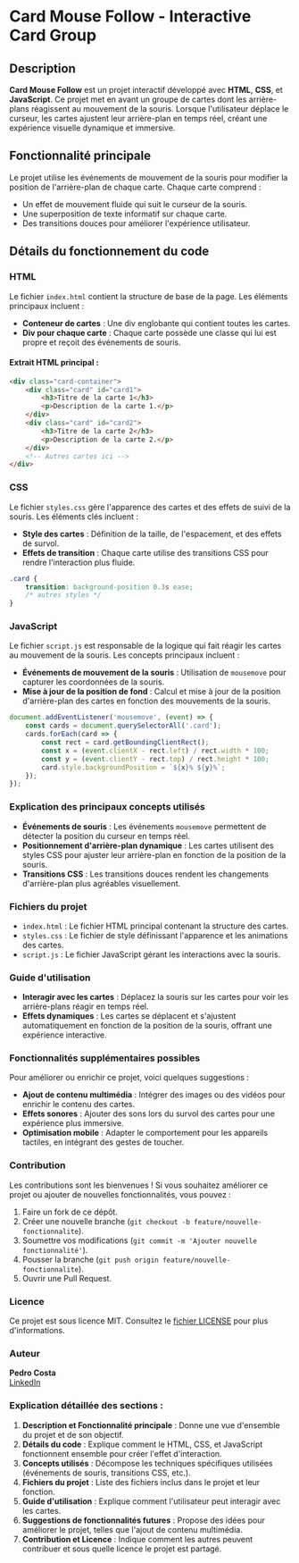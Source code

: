 # Card Mouse Follow - Interactive Card Group

## Description

**Card Mouse Follow** est un projet interactif développé avec **HTML**, **CSS**, et **JavaScript**. Ce projet met en avant un groupe de cartes dont les arrière-plans réagissent au mouvement de la souris. Lorsque l'utilisateur déplace le curseur, les cartes ajustent leur arrière-plan en temps réel, créant une expérience visuelle dynamique et immersive.

## Fonctionnalité principale

Le projet utilise les événements de mouvement de la souris pour modifier la position de l'arrière-plan de chaque carte. Chaque carte comprend :
- Un effet de mouvement fluide qui suit le curseur de la souris.
- Une superposition de texte informatif sur chaque carte.
- Des transitions douces pour améliorer l'expérience utilisateur.

## Détails du fonctionnement du code

### HTML

Le fichier `index.html` contient la structure de base de la page. Les éléments principaux incluent :

- **Conteneur de cartes** : Une div englobante qui contient toutes les cartes.
- **Div pour chaque carte** : Chaque carte possède une classe qui lui est propre et reçoit des événements de souris.

#### Extrait HTML principal :
```html
<div class="card-container">
    <div class="card" id="card1">
        <h3>Titre de la carte 1</h3>
        <p>Description de la carte 1.</p>
    </div>
    <div class="card" id="card2">
        <h3>Titre de la carte 2</h3>
        <p>Description de la carte 2.</p>
    </div>
    <!-- Autres cartes ici -->
</div>
```

### CSS

Le fichier `styles.css` gère l'apparence des cartes et des effets de suivi de la souris. Les éléments clés incluent :

- **Style des cartes** : Définition de la taille, de l'espacement, et des effets de survol.
- **Effets de transition** : Chaque carte utilise des transitions CSS pour rendre l'interaction plus fluide.

```css
.card {
    transition: background-position 0.3s ease;
    /* autres styles */
}
```

### JavaScript

Le fichier `script.js` est responsable de la logique qui fait réagir les cartes au mouvement de la souris. Les concepts principaux incluent :

- **Événements de mouvement de la souris** : Utilisation de `mousemove` pour capturer les coordonnées de la souris.
- **Mise à jour de la position de fond** : Calcul et mise à jour de la position d'arrière-plan des cartes en fonction des mouvements de la souris.

```javascript
document.addEventListener('mousemove', (event) => {
    const cards = document.querySelectorAll('.card');
    cards.forEach(card => {
        const rect = card.getBoundingClientRect();
        const x = (event.clientX - rect.left) / rect.width * 100;
        const y = (event.clientY - rect.top) / rect.height * 100;
        card.style.backgroundPosition = `${x}% ${y}%`;
    });
});
```

### Explication des principaux concepts utilisés

- **Événements de souris** : Les événements `mousemove` permettent de détecter la position du curseur en temps réel.
- **Positionnement d'arrière-plan dynamique** : Les cartes utilisent des styles CSS pour ajuster leur arrière-plan en fonction de la position de la souris.
- **Transitions CSS** : Les transitions douces rendent les changements d'arrière-plan plus agréables visuellement.

### Fichiers du projet

- `index.html` : Le fichier HTML principal contenant la structure des cartes.
- `styles.css` : Le fichier de style définissant l'apparence et les animations des cartes.
- `script.js` : Le fichier JavaScript gérant les interactions avec la souris.

### Guide d'utilisation

- **Interagir avec les cartes** : Déplacez la souris sur les cartes pour voir les arrière-plans réagir en temps réel.
- **Effets dynamiques** : Les cartes se déplacent et s'ajustent automatiquement en fonction de la position de la souris, offrant une expérience interactive.

### Fonctionnalités supplémentaires possibles

Pour améliorer ou enrichir ce projet, voici quelques suggestions :

- **Ajout de contenu multimédia** : Intégrer des images ou des vidéos pour enrichir le contenu des cartes.
- **Effets sonores** : Ajouter des sons lors du survol des cartes pour une expérience plus immersive.
- **Optimisation mobile** : Adapter le comportement pour les appareils tactiles, en intégrant des gestes de toucher.

### Contribution

Les contributions sont les bienvenues ! Si vous souhaitez améliorer ce projet ou ajouter de nouvelles fonctionnalités, vous pouvez :

1. Faire un fork de ce dépôt.
2. Créer une nouvelle branche (`git checkout -b feature/nouvelle-fonctionnalite`).
3. Soumettre vos modifications (`git commit -m 'Ajouter nouvelle fonctionnalité'`).
4. Pousser la branche (`git push origin feature/nouvelle-fonctionnalite`).
5. Ouvrir une Pull Request.

### Licence

Ce projet est sous licence MIT. Consultez le [fichier LICENSE](LICENSE) pour plus d'informations.

### Auteur

**Pedro Costa**  
[LinkedIn](https://linkedin.com/in/pedronfcosta/)

### Explication détaillée des sections :

1. **Description et Fonctionnalité principale** : Donne une vue d'ensemble du projet et de son objectif.
2. **Détails du code** : Explique comment le HTML, CSS, et JavaScript fonctionnent ensemble pour créer l'effet d'interaction.
3. **Concepts utilisés** : Décompose les techniques spécifiques utilisées (événements de souris, transitions CSS, etc.).
4. **Fichiers du projet** : Liste des fichiers inclus dans le projet et leur fonction.
5. **Guide d'utilisation** : Explique comment l'utilisateur peut interagir avec les cartes.
6. **Suggestions de fonctionnalités futures** : Propose des idées pour améliorer le projet, telles que l'ajout de contenu multimédia.
7. **Contribution et Licence** : Indique comment les autres peuvent contribuer et sous quelle licence le projet est partagé.
